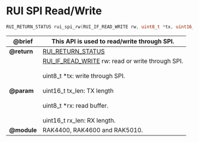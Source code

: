 # RUI SPI Read/Write

```c
RUI_RETURN_STATUS rui_spi_rw(RUI_IF_READ_WRITE rw, uint8_t *tx, uint16_t tx_len, uint8_t *rx, uint16_t rx_len);
```

| **@brief**  | This API is used to read/write through SPI.                                                                                                                                                                                                                                                                   |
| ----------- | ------------------------------------------------------------------------------------------------------------------------------------------------------------------------------------------------------------------------------------------------------------------------------------------------------------- |
| **@return** | [RUI_RETURN_STATUS](https://doc.rakwireless.com/developer-tools/developer-tools/getting-started#rui_return_status)                                                                                                                                                                                            |
| **@param**  | [RUI_IF_READ_WRITE](https://doc.rakwireless.com/developer-tools/developer-tools/rui-interface-general-format#rui_if_read_write) rw: read or write through SPI.<br><br>uint8_t \*tx: write through SPI.<br><br>uint16_t tx_len: TX length<br><br>uint8_t \*rx: read buffer.<br><br>uint16_t rx_len: RX length. |
| **@module** | RAK4400, RAK4600 and RAK5010.                                                                                                                                                                                                                                                                                 |

